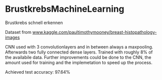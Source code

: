 # BrustkrebsMachineLearning
Brustkrebs schnell erkennen

Dataset from www.kaggle.com/paultimothymooney/breast-histopathology-images

CNN used with 3 convolutionlayers and in between always a maxpooling. Afterwards two fully connected dense layers.
Trained with roughly 8% of the availabile data. Further improvements could be done to the CNN, the amount used for training and the implemetation to speed up the process.

Achieved test accuracy: 97.64%
